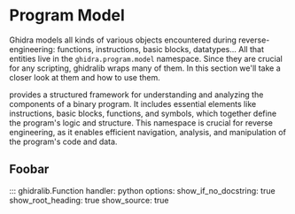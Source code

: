 # Program Model

Ghidra models all kinds of various objects encountered during reverse-engineering:
functions, instructions, basic blocks, datatypes... All that entities
live in the `ghidra.program.model` namespace. Since they are crucial for
any scripting, ghidralib wraps many of them. In this section we'll take a closer
look at them and how to use them.


provides a structured framework for
understanding and analyzing the components of a binary program. It includes
essential elements like instructions, basic blocks, functions, and symbols,
which together define the program's logic and structure. This namespace is
crucial for reverse engineering, as it enables efficient navigation, analysis,
and manipulation of the program's code and data.

## Foobar

::: ghidralib.Function
    handler: python
    options:
        show_if_no_docstring: true
        show_root_heading: true
        show_source: true
